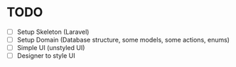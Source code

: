 # TODO

-   [ ] Setup Skeleton (Laravel)
-   [ ] Setup Domain (Database structure, some models, some actions, enums)
-   [ ] Simple UI (unstyled UI)
-   [ ] Designer to style UI
